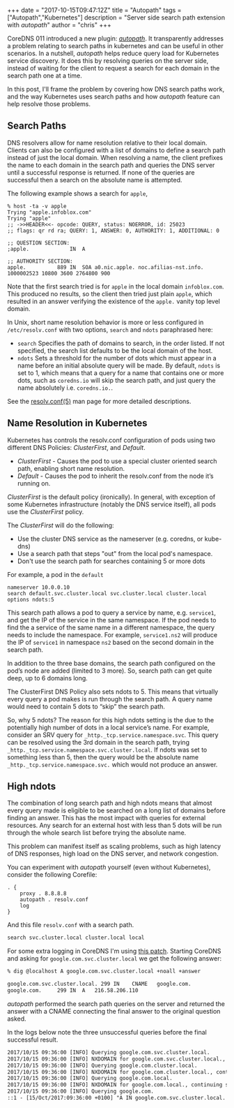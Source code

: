 +++
date = "2017-10-15T09:47:12Z"
title = "Autopath"
tags = ["Autopath","Kubernetes"]
description = "Server side search path extension with *autopath*"
author = "chris"
+++

CoreDNS 011 introduced a new plugin: [*autopath*](/plugins/autopath). It transparently addresses
a problem relating to search paths in kubernetes and can be useful in other scenarios. In
a nutshell, *autopath* helps reduce query load for Kubernetes service discovery. It does this by
resolving queries on the server side, instead of waiting for the client to request a search for each
domain in the search path one at a time.

In this post, I'll frame the problem by covering how DNS search paths work, and the way Kubernetes
uses search paths and how *autopath* feature can help resolve those problems.

## Search Paths

DNS resolvers allow for name resolution relative to their local domain. Clients can also be
configured with a list of domains to define a search path instead of just the local domain.  When
resolving a name, the client prefixes the name to each domain in the search path and queries the DNS
server until a successful response is returned. If none of the queries are successful then a search
on the absolute name is attempted.

The following example shows a search for `apple`,

```
% host -ta -v apple
Trying "apple.infoblox.com"
Trying "apple"
;; ->>HEADER<<- opcode: QUERY, status: NOERROR, id: 25023
;; flags: qr rd ra; QUERY: 1, ANSWER: 0, AUTHORITY: 1, ADDITIONAL: 0

;; QUESTION SECTION:
;apple.				IN	A

;; AUTHORITY SECTION:
apple.			889	IN	SOA	a0.nic.apple. noc.afilias-nst.info. 1000002523 10800 3600 2764800 900
```

Note that the first search tried is for `apple` in the local domain `infoblox.com`. This produced no
results, so the client then tried just plain `apple`, which resulted in an answer verifying the
existence of the `apple.` vanity top level domain.

In Unix, short name resolution behavior is more or less configured in `/etc/resolv.conf` with two
options, `search` and `ndots` paraphrased here:

- `search` Specifies the path of domains to search, in the order listed.  If not specified, the
  search list defaults to be the local domain of the host.
- `ndots` Sets a threshold for the number of dots which must appear in a name before an initial
  absolute query will be made. By default, `ndots` is set to 1, which means that a query for a name
  that contains one or more dots, such as `coredns.io` will skip the search path, and just query the
  name absolutely i.e. `coredns.io.`.

See the [resolv.conf(5)](http://man7.org/linux/man-pages/man5/resolv.conf.5.html) man page for more
detailed descriptions.

## Name Resolution in Kubernetes

Kubernetes has controls the resolv.conf configuration of pods using two different DNS Policies:
*ClusterFirst*, and *Default*.

- *ClusterFirst* - Causes the pod to use a special cluster oriented search path, enabling short name resolution.
- *Default* - Causes the pod to inherit the resolv.conf from the node it’s running on.

*ClusterFirst* is the default policy (ironically). In general, with exception of some Kubernetes
 infrastructure (notably the DNS service itself), all pods use the *ClusterFirst* policy.

The *ClusterFirst* will do the following:
- Use the cluster DNS service as the nameserver (e.g. coredns, or kube-dns)
- Use a search path that steps "out" from the local pod's namespace.
- Don't use the search path for searches containing 5 or more dots

For example, a pod in the `default`

```
nameserver 10.0.0.10
search default.svc.cluster.local svc.cluster.local cluster.local
options ndots:5
```

This search path allows a pod to query a service by name, e.g. `service1`, and get the IP of the
service in the same namespace. If the pod needs to find the a service of the same name in
a different namespace, the query needs to include the namespace. For example, `service1.ns2` will
produce the IP of `service1` in namespace `ns2` based on the second domain in the search path.

In addition to the three base domains, the search path configured on the pod’s node are added
(limited to 3 more). So, search path can get quite deep, up to 6 domains long.

The ClusterFirst DNS Policy also sets ndots to 5. This means that virtually every query a pod makes
is run through the search path. A query name would need to contain 5 dots to “skip” the search path.

So, why 5 ndots? The reason for this high ndots setting is the due to the potentially high number of
dots in a local service’s name.  For example, consider an SRV query for
`_http._tcp.service.namespace.svc`.  This query can be resolved using the 3rd domain in the search
path, trying `_http._tcp.service.namespace.svc.cluster.local`.  If ndots was set to something less
than 5, then the query would be the absolute name `_http._tcp.service.namespace.svc.` which would
not produce an answer.

## High ndots

The combination of long search path and high ndots means that almost every query made is eligible to
be searched on a long list of domains before finding an answer.  This has the most impact with
queries for external resources.  Any search for an external host with less than 5 dots will be run
through the whole search list before trying the absolute name.

This problem can manifest itself as scaling problems, such as high latency of DNS responses, high
load on the DNS server, and network congestion.

You can experiment with *autopath* yourself (even without Kubernetes), consider the following
Corefile:

~~~ corfile
. {
    proxy . 8.8.8.8
    autopath . resolv.conf
    log
}
~~~

And this file `resolv.conf` with a search path.

~~~ txt
search svc.cluster.local cluster.local local
~~~

For some extra logging in CoreDNS I'm using [this
patch](https://gist.github.com/miekg/7c5d4176c82a49e7b9a8d2d18249e421). Starting CoreDNS and asking
for `google.com.svc.cluster.local` we get the following answer:

~~~ txt
% dig @localhost A google.com.svc.cluster.local +noall +answer                                                          ~

google.com.svc.cluster.local. 299 IN	CNAME	google.com.
google.com.		299	IN	A	216.58.206.110
~~~

*autopath* performed the search path queries on the server and returned the answer with a CNAME
connecting the final answer to the original question asked.

In the logs below note the three unsuccessful queries before the final successful result.

~~~ txt
2017/10/15 09:36:00 [INFO] Querying google.com.svc.cluster.local.
2017/10/15 09:36:00 [INFO] NXDOMAIN for google.com.svc.cluster.local., continuing search
2017/10/15 09:36:00 [INFO] Querying google.com.cluster.local.
2017/10/15 09:36:00 [INFO] NXDOMAIN for google.com.cluster.local., continuing search
2017/10/15 09:36:00 [INFO] Querying google.com.local.
2017/10/15 09:36:00 [INFO] NXDOMAIN for google.com.local., continuing search
2017/10/15 09:36:00 [INFO] Querying google.com.
::1 - [15/Oct/2017:09:36:00 +0100] "A IN google.com.svc.cluster.local. udp 58 false 4096" NOERROR qr,rd,ra 98 94.736986ms
~~~
